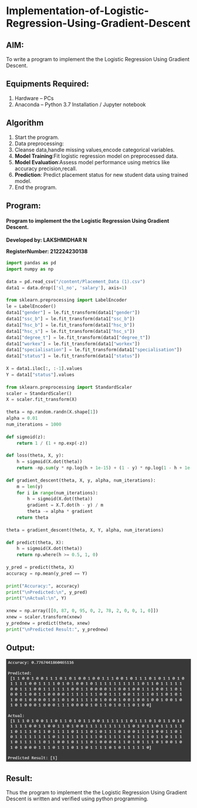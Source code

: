# Implementation-of-Logistic-Regression-Using-Gradient-Descent

## AIM:
To write a program to implement the the Logistic Regression Using Gradient Descent.

## Equipments Required:
1. Hardware – PCs
2. Anaconda – Python 3.7 Installation / Jupyter notebook

## Algorithm
1. Start the program.
2. Data preprocessing:
3. Cleanse data,handle missing values,encode categorical variables.
4. __Model Training__:Fit logistic regression model on preprocessed data.
5. __Model Evaluation__:Assess model performance using metrics like accuracy precision,recall.
6. __Prediction__: Predict placement status for new student data using trained model.
7. End the program.


## Program:


#### Program to implement the the Logistic Regression Using Gradient Descent.

__Developed by: LAKSHMIDHAR N__

__RegisterNumber:  212224230138__

```py
import pandas as pd
import numpy as np

data = pd.read_csv("/content/Placement_Data (1).csv")
data1 = data.drop(['sl_no', 'salary'], axis=1)

from sklearn.preprocessing import LabelEncoder
le = LabelEncoder()
data1["gender"] = le.fit_transform(data1["gender"])
data1["ssc_b"] = le.fit_transform(data1["ssc_b"])
data1["hsc_b"] = le.fit_transform(data1["hsc_b"])
data1["hsc_s"] = le.fit_transform(data1["hsc_s"])
data1["degree_t"] = le.fit_transform(data1["degree_t"])
data1["workex"] = le.fit_transform(data1["workex"])
data1["specialisation"] = le.fit_transform(data1["specialisation"])
data1["status"] = le.fit_transform(data1["status"])

X = data1.iloc[:, :-1].values  
Y = data1["status"].values 

from sklearn.preprocessing import StandardScaler
scaler = StandardScaler()
X = scaler.fit_transform(X)

theta = np.random.randn(X.shape[1]) 
alpha = 0.01  
num_iterations = 1000  

def sigmoid(z):
    return 1 / (1 + np.exp(-z))

def loss(theta, X, y):
    h = sigmoid(X.dot(theta))
    return -np.sum(y * np.log(h + 1e-15) + (1 - y) * np.log(1 - h + 1e-15)) / len(y)

def gradient_descent(theta, X, y, alpha, num_iterations):
    m = len(y)
    for i in range(num_iterations):
        h = sigmoid(X.dot(theta))
        gradient = X.T.dot(h - y) / m
        theta -= alpha * gradient
    return theta

theta = gradient_descent(theta, X, Y, alpha, num_iterations)

def predict(theta, X):
    h = sigmoid(X.dot(theta))
    return np.where(h >= 0.5, 1, 0)

y_pred = predict(theta, X)
accuracy = np.mean(y_pred == Y)

print("Accuracy:", accuracy)
print("\nPredicted:\n", y_pred)
print("\nActual:\n", Y)

xnew = np.array([[0, 87, 0, 95, 0, 2, 78, 2, 0, 0, 1, 0]])
xnew = scaler.transform(xnew)  
y_prednew = predict(theta, xnew)
print("\nPredicted Result:", y_prednew)
```

## Output:
![logistic regression using gradient descent](image.png)


## Result:
Thus the program to implement the the Logistic Regression Using Gradient Descent is written and verified using python programming.

